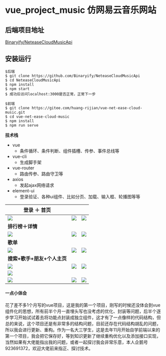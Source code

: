 # vue_project_music 仿网易云音乐网站

## 后端项目地址 

[Binaryify/NeteaseCloudMusicApi](https://github.com/Binaryify/NeteaseCloudMusicApi)

## 安装运行
```
$后端
$ git clone https://github.com/Binaryify/NeteaseCloudMusicApi
$ cd NeteaseCloudMusicApi
$ npm install
$ npm start
$ 成功后访问localhost:3000是否正常，正常下一步

$前端
$ git clone https://gitee.com/huang-rijian/vue-net-ease-cloud-music.git
$ cd vue-net-ease-cloud-music
$ npm install
$ npm run serve
```



**技术栈**

- vue 
  -  条件循环、条件判断、组件插槽、传参、事件总线等
- vue-cli 
  -  生成脚手架 
- vue-router  
  - 路由传参、路由守卫等
- axios  
  -  发起ajax网络请求 
- element-ui 
  - 登录验证、各种ui组件、比如分页、加载、输入框、轮播图等等





| 登录 ＋ 首页                                        |                                               |                                               |
| --------------------------------------------------- | --------------------------------------------- | --------------------------------------------- |
| <img src="https://gitee.com/huang-rijian/vue-net-ease-cloud-music/raw/master/img/登录.png"  /> | <img src="https://gitee.com/huang-rijian/vue-net-ease-cloud-music/raw/master/img/首页1.png"  />    | <img src="https://gitee.com/huang-rijian/vue-net-ease-cloud-music/raw/master/img/首页2.png"  />    |
| **排行榜＋详情**                                    |                                               |                                               |
| <img src="https://gitee.com/huang-rijian/vue-net-ease-cloud-music/raw/master/img/%E6%8E%92%E8%A1%8C%E6%A6%9C.png"  />         | <img src="https://gitee.com/huang-rijian/vue-net-ease-cloud-music/raw/master/img/歌单详情.png"  /> | <img src="https://gitee.com/huang-rijian/vue-net-ease-cloud-music/raw/master/img/%E6%AD%8C%E6%9B%B2%E8%AF%A6%E7%BB%86.png"  /> |
| **歌单**                                            |                                               |                                               |
| <img src="https://gitee.com/huang-rijian/vue-net-ease-cloud-music/raw/master/img/歌单1.png"  />          | <img src="https://gitee.com/huang-rijian/vue-net-ease-cloud-music/raw/master/img/歌单2.png"  />    | <img src="https://gitee.com/huang-rijian/vue-net-ease-cloud-music/raw/master/img/歌单分页.png"  /> |
| **搜索+歌手+朋友+个人主页**                         |                                               |                                               |
| <img src="https://gitee.com/huang-rijian/vue-net-ease-cloud-music/raw/master/img/搜索1.png"  />          | <img src="https://gitee.com/huang-rijian/vue-net-ease-cloud-music/raw/master/img/搜索2.png"  />    | <img src="https://gitee.com/huang-rijian/vue-net-ease-cloud-music/raw/master/img/搜索4.png"  />    |
|<img src="https://gitee.com/huang-rijian/vue-net-ease-cloud-music/raw/master/img/歌手2.png"  />          |                                               |                                               |
| <img src="https://gitee.com/huang-rijian/vue-net-ease-cloud-music/raw/master/img/歌手.png"  />           | <img src="https://gitee.com/huang-rijian/vue-net-ease-cloud-music/raw/master/img/朋友.png"  />     | <img src="https://gitee.com/huang-rijian/vue-net-ease-cloud-music/raw/master/img/个人主页.png"  /> |



#### 一点小体会

花了差不多1个月写的vue项目，这是我的第一个项目，刚写的时候还没体会到vue组件化的思想，所有前半个月一直埋头写也没考虑的优化、封装等问题，后半个逐步学习开始试试着去将功能点封装成独立组件，这才有了一点像样的代码结构，但总的来说，这个项目还是有非常多的结构问题，目前还存在代码结构胡乱的问题，所以我会进行更新、重构。作为一名大三学生，这是去年11月开始自学前端以来的第一个项目，我会把它保存好，等到知识更新了继续重构优化以及添加接口实现，当然如果有大佬能指出我的问题，或者一起探讨我会非常乐意，本人企鹅号923691372，欢迎大佬前来指正、探讨技术。

